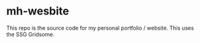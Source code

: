# mh-wesbite
This repo is the source code for my personal portfolio / website. This uses the SSG Gridsome.

